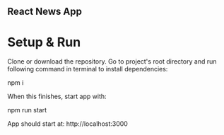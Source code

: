 ## React News App

# Setup & Run

Clone or download the repository. Go to project's root directory and run following command in terminal to install dependencies:

npm i

When this finishes, start app with:

npm run start

App should start at: http://localhost:3000
